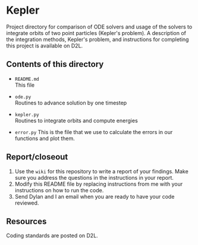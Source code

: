 Kepler
======

Project directory for comparison of ODE solvers and usage of the solvers to integrate orbits of two point particles (Kepler's problem). A description of the integration methods, Kepler's problem, and instructions for completing this project is available on D2L.

Contents of this directory
--------------------------

* `README.md`  
This file

* `ode.py`  
Routines to advance solution by one timestep

* `kepler.py`  
Routines to integrate orbits and compute energies

* `error.py`
This is the file that we use to calculate the errors in our functions and plot them.


Report/closeout
---------------

1. Use the `wiki` for this repository to write a report of your findings. Make sure you address the questions in the instructions in your report.
2. Modify this README file by replacing instructions from me with your  instructions on how to run the code.
3. Send Dylan and I an email when you are ready to have your code reviewed.

Resources
---------
Coding standards are posted on D2L.
